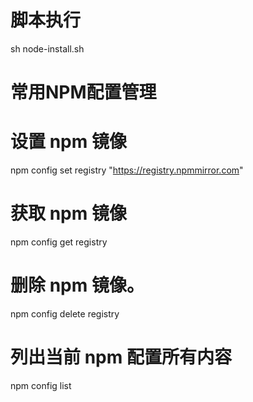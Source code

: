 # 脚本执行
sh node-install.sh

# 常用NPM配置管理
# 设置 npm 镜像
npm config set registry "https://registry.npmmirror.com"
# 获取 npm 镜像
npm config get registry
# 删除 npm 镜像。
npm config delete registry
# 列出当前 npm 配置所有内容
npm config list
